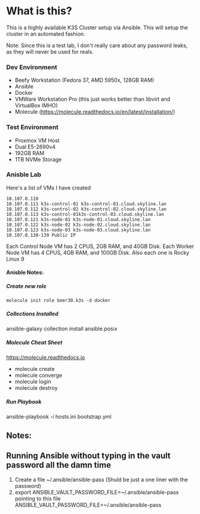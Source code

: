 # What is this?
This is a highly available K3S Cluster setup via Ansible. 
This will setup the cluster in an automated fashion.

Note: Since this is a test lab, I don't really care about any password leaks, as they will never be used for reals. 


### Dev Environment
- Beefy Workstation (Fedora 37, AMD 5950x, 128GB RAM)
- Ansible
- Docker
- VMWare Workstation Pro (this just works better than libvirt and VirtualBox IMHO)
- Molecule  (https://molecule.readthedocs.io/en/latest/installation/)  

### Test Environment
- Proxmox VM Host
- Dual E5-2690v4
- 192GB RAM
- 1TB NVMe Storage

### Anisble Lab  
Here's a list of VMs I have created
```
10.107.0.110 
10.107.0.111 k3s-control-01 k3s-control-01.cloud.skyline.lan
10.107.0.112 k3s-control-02 k3s-control-02.cloud.skyline.lan
10.107.0.113 k3s-control-01k3s-control-03.cloud.skyline.lan
10.107.0.121 k3s-node-01 k3s-node-01.cloud.skyline.lan
10.107.0.122 k3s-node-02 k3s-node-02.cloud.skyline.lan
10.107.0.123 k3s-node-03 k3s-node-03.cloud.skyline.lan
10.107.0.130-139 Public IP
```

Each Control Node VM has 2 CPUS, 2GB RAM, and 40GB Disk. Each Worker Node VM has 4 CPUS, 4GB RAM, and 100GB Disk. Also each one is Rocky Linux 9


#### Anisble Notes:
##### Create new role
```
molecule init role beer30.k3s -d docker
```

##### Collections Installed
ansible-galaxy collection install ansible.posix




##### Molecule Cheat Sheet
https://molecule.readthedocs.io
- molecule create
- molecule converge
- molecule login
- molecule destroy

##### Run Playbook
ansible-playbook -i hosts.ini bootstrap.yml



## Notes:


## Running Ansible without typing in the vault password all the damn time
1. Create a file ~/.ansible/ansible-pass (Shuld be just a one liner with the password)
2. export ANSIBLE_VAULT_PASSWORD_FILE=~/.ansible/ansible-pass pointing to this file   ANSIBLE_VAULT_PASSWORD_FILE=~/.ansible/ansible-pass

